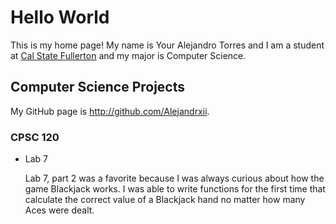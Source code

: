 # Hello World

This is my home page! My name is Your Alejandro Torres and I am a student at [Cal State Fullerton](http://www.fullerton.edu/) and my major is Computer Science.

## Computer Science Projects

My GitHub page is http://github.com/Alejandrxii.

### CPSC 120

* Lab 7

    Lab 7, part 2 was a favorite because I was always curious about how the
    game Blackjack works. I was able to write functions for the first time
    that calculate the correct value of a Blackjack hand no matter how many
    Aces were dealt.
